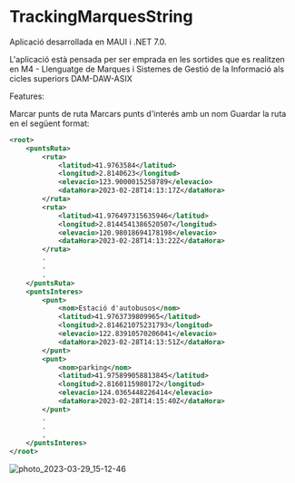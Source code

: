 # TrackingMarquesString

Aplicació desarrollada en MAUI i .NET 7.0.

L'aplicació està pensada per ser emprada en les sortides que es realitzen en M4 - Llenguatge de Marques i Sistemes de Gestió de la Informació als cicles superiors DAM-DAW-ASIX

Features:

Marcar punts de ruta
Marcars punts d'interés amb un nom
Guardar la ruta en el següent format:

```xml
<root>
    <puntsRuta>
        <ruta>
            <latitud>41.9763584</latitud>
            <longitud>2.8140623</longitud>
            <elevacio>123.9000015258789</elevacio>
            <dataHora>2023-02-28T14:13:17Z</dataHora>
        </ruta>
        <ruta>
            <latitud>41.976497315635946</latitud>
            <longitud>2.8144541386520507</longitud>
            <elevacio>120.98018694178198</elevacio>
            <dataHora>2023-02-28T14:13:22Z</dataHora>
        </ruta>
        .
        .
        .
    </puntsRuta>
    <puntsInteres>
        <punt>
            <nom>Estació d'autobusos</nom>
            <latitud>41.9763739809965</latitud>
            <longitud>2.814621075231793</longitud>
            <elevacio>122.83910570206041</elevacio>
            <dataHora>2023-02-28T14:13:51Z</dataHora>
        </punt>
        <punt>
            <nom>parking</nom>
            <latitud>41.975899058813845</latitud>
            <longitud>2.8160115980172</longitud>
            <elevacio>124.0365448226414</elevacio>
            <dataHora>2023-02-28T14:15:40Z</dataHora>
        </punt>
        .
        .
        .
    </puntsInteres>
</root>
```
![photo_2023-03-29_15-12-46](https://user-images.githubusercontent.com/74731165/228549413-a2103eac-353e-4d15-b651-8a388ed0694a.jpg)

